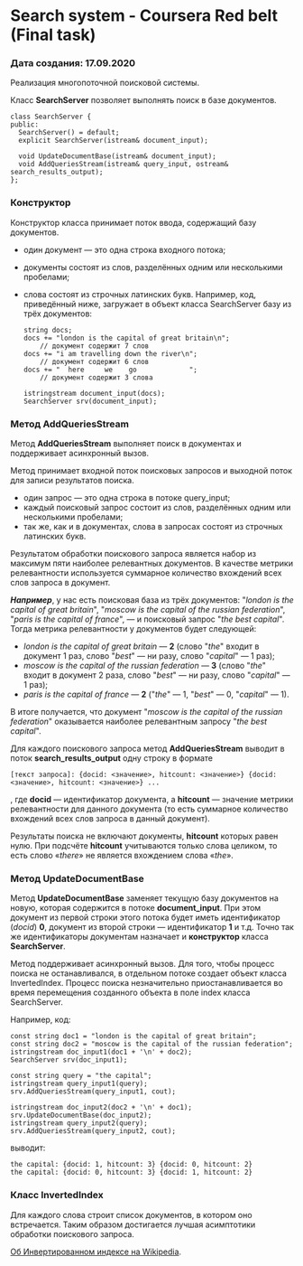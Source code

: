 # Search system - Coursera Red belt (Final task)
### Дата создания: 17.09.2020
Реализация многопоточной поисковой системы. 

Класс **SearchServer** позволяет выполнять поиск в базе документов. 

    class SearchServer {
    public:
      SearchServer() = default;
      explicit SearchServer(istream& document_input);

      void UpdateDocumentBase(istream& document_input);
      void AddQueriesStream(istream& query_input, ostream& search_results_output);
    };


### Конструктор
Конструктор класса принимает поток ввода, содержащий базу документов.
* один документ — это одна строка входного потока;
* документы состоят из слов, разделённых одним или несколькими пробелами;
* слова состоят из строчных латинских букв. Например, код, приведённый ниже, загружает в объект класса SearchServer базу из трёх документов:

      string docs;
      docs += "london is the capital of great britain\n";
          // документ содержит 7 слов
      docs += "i am travelling down the river\n";
          // документ содержит 6 слов
      docs += "  here     we    go             ";
          // документ содержит 3 слова

      istringstream document_input(docs);
      SearchServer srv(document_input);

### Метод AddQueriesStream
Метод **AddQueriesStream** выполняет поиск в документах и поддерживает асинхронный вызов.

Метод принимает входной поток поисковых запросов и выходной поток для записи результатов поиска.
* один запрос — это одна строка в потоке query_input;
* каждый поисковый запрос состоит из слов, разделённых одним или несколькими пробелами;
* так же, как и в документах, слова в запросах состоят из строчных латинских букв.

Результатом обработки поискового запроса является набор из максимум пяти наиболее релевантных документов. В качестве метрики релевантности используется суммарное количество вхождений всех слов запроса в документ. 

***Например***, у нас есть поисковая база из трёх документов: "*london is the capital of great britain*", "*moscow is the capital of the russian federation*", "*paris is the capital of france*", — и поисковый запрос "*the best capital*". Тогда метрика релевантности у документов будет следующей:

* *london is the capital of great britain* — **2** (слово "*the*" входит в документ 1 раз, слово "*best*" — ни разу, слово "*capital*" — 1 раз);
* *moscow is the capital of the russian federation* — **3** (слово "*the*" входит в документ 2 раза, слово "*best*" — ни разу, слово "*capital*" — 1 раз);
* *paris is the capital of france* — **2** ("*the*" — 1, "*best*" — 0, "*capital*" — 1).

В итоге получается, что документ "*moscow is the capital of the russian federation*" оказывается наиболее релевантным запросу "*the best capital*".

Для каждого поискового запроса метод **AddQueriesStream** выводит в поток **search_results_output** одну строку в формате

    [текст запроса]: {docid: <значение>, hitcount: <значение>} {docid: <значение>, hitcount: <значение>} ...
, где **docid** — идентификатор документа, а **hitcount** — значение метрики релевантности для данного документа (то есть суммарное количество вхождений всех слов запроса в данный документ).

Результаты поиска не включают документы, **hitcount** которых равен нулю.
При подсчёте **hitcount** учитываются только слова целиком, то есть слово «*there*» не является вхождением слова «*the*».

### Метод UpdateDocumentBase
Метод **UpdateDocumentBase** заменяет текущую базу документов на новую, которая содержится в потоке **document_input**. При этом документ из первой строки этого потока будет иметь идентификатор (*docid*) **0**, документ из второй строки — идентификатор **1** и т.д. Точно так же идентификаторы документам назначает и **конструктор** класса **SearchServer**.

Метод поддерживает асинхронный вызов. Для того, чтобы процесс поиска не останавливался, в отдельном потоке создает объект класса InvertedIndex. Процесс поиска незначительно приостанавливается во время перемещения созданного объекта в поле index класса SearchServer.

Например, код:

    const string doc1 = "london is the capital of great britain";
    const string doc2 = "moscow is the capital of the russian federation";
    istringstream doc_input1(doc1 + '\n' + doc2);
    SearchServer srv(doc_input1);

    const string query = "the capital";
    istringstream query_input1(query);
    srv.AddQueriesStream(query_input1, cout);

    istringstream doc_input2(doc2 + '\n' + doc1);
    srv.UpdateDocumentBase(doc_input2);
    istringstream query_input2(query);
    srv.AddQueriesStream(query_input2, cout);
выводит:

    the capital: {docid: 1, hitcount: 3} {docid: 0, hitcount: 2}
    the capital: {docid: 0, hitcount: 3} {docid: 1, hitcount: 2}

### Класс InvertedIndex
Для каждого слова строит список документов, в котором оно встречается. Таким образом достигается лучшая асимптотики обработки поискового запроса.

[Об Инвертированном индексе на Wikipedia](https://ru.wikipedia.org/wiki/%D0%98%D0%BD%D0%B2%D0%B5%D1%80%D1%82%D0%B8%D1%80%D0%BE%D0%B2%D0%B0%D0%BD%D0%BD%D1%8B%D0%B9_%D0%B8%D0%BD%D0%B4%D0%B5%D0%BA%D1%81).



